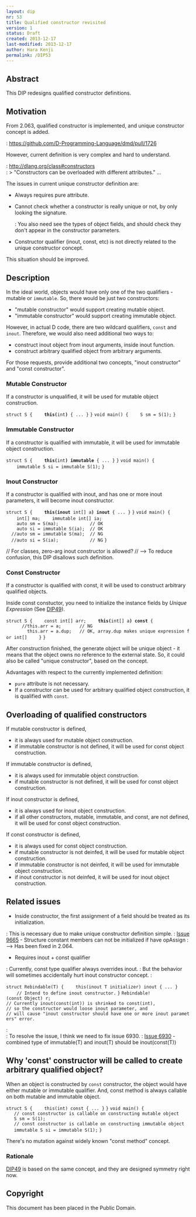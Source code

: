 ```yaml
---
layout: dip
nr: 53
title: Qualified constructor revisited
version: 1
status: Draft
created: 2013-12-17
last-modified: 2013-12-17
author: Hara Kenji
permalink: /DIP53
---
```


Abstract
--------

This DIP redesigns qualified constructor definitions.

Motivation
----------

From 2.063, qualified constructor is implemented, and unique constructor
concept is added.

:   <https://github.com/D-Programming-Language/dmd/pull/1726>

However, current definition is very complex and hard to understand.

:   <http://dlang.org/class#constructors>\
:   &gt; "Constructors can be overloaded with different attributes." ...

The issues in current unique constructor definition are:

-   Always requires pure attribute.
-   Cannot check whether a constructor is really unique or not, by only
    looking the signature.

    :   You also need see the types of object fields, and should check
        they don't appear in the constructor parameters.

-   Constructor qualifier (inout, const, etc) is not directly related to
    the unique constructor concept.

This situation should be improved.

Description
-----------

In the ideal world, objects would have only one of the two qualifiers -
mutable or `immutable`. So, there would be just two constructors:

-   "mutable constructor" would support creating mutable object.
-   "immutable constructor" would support creating immutable object.

However, in actual D code, there are two wildcard qualifiers, `const`
and `inout`. Therefore, we would also need additional two ways to:

-   construct inout object from inout arguments, inside inout function.
-   construct arbitrary qualified object from arbitrary arguments.

For those requests, provide additional two concepts, "inout constructor"
and "const constructor".

### Mutable Constructor

If a constructor is unqualified, it will be used for mutable object
construction.

`struct S {`
`    `<strong>`this(`</strong>`int`<strong>`)`</strong>` { ... }`
`}`
`void main() {`
`    S sm = S(1);`
`}`

### Immutable Constructor

If a constructor is qualified with immutable, it will be used for
immutable object construction.

`struct S {`
`    `<strong>`this(`</strong>`int`<strong>`) immutable`</strong>` { ... }`
`}`
`void main() {`
`    immutable S si = immutable S(1);`
`}`

### Inout Constructor

If a constructor is qualified with inout, and has one or more inout
parameters, it will become inout constructor.

`struct S {`
`    `<strong>`this(inout`</strong>` int[] a`<strong>`) inout`</strong>` { ... }`
`}`
`void main() {`
`    int[] ma;`
`    immutable int[] ia;`
\
`    auto sm = S(ma);            // OK`
`    auto si = immutable S(ia);  // OK`
\
`  //auto sm = immutable S(ma);  // NG`
`  //auto si = S(ia);            // NG`
`}`

// For classes, zero-arg inout constructor is allowed? // --&gt; To
reduce confusion, this DIP disallows such definition.

### Const Constructor

If a constructor is qualified with const, it will be used to construct
arbitrary qualified objects.

Inside const constuctor, you need to initialize the instance fields by
*Unique Expression* (See [DIP49](DIP49 "wikilink")).

`struct S {`
`    const int[] arr;`
`    `<strong>`this(`</strong>`int[] a`<strong>`) const`</strong>` {`
`      //this.arr = a;       // NG`
`        this.arr = a.dup;   // OK, array.dup makes unique expression for int[]`
`    }`
`}`

After construction finished, the generate object will be unique object -
it means that the object owns no reference to the external state. So, it
could also be called "unique constructor", based on the concept.

Advantages with respect to the currently implemented definition:

-   `pure` attribute is not necessary.
-   If a constructor can be used for arbitrary qualified object
    construction, it is qualified with `const`.

Overloading of qualified constructors
-------------------------------------

If mutable constructor is defined,

-   it is always used for mutable object construction.
-   if immutable constructor is not defined, it will be used for const
    object construction.

If immutable constructor is defined,

-   it is always used for immutable object construction.
-   if mutable constructor is not defined, it will be used for const
    object construction.

If inout constructor is defined,

-   it is always used for inout object construction.
-   if all other constructors, mutable, immutable, and const, are not
    defined, it will be used for const object construction.

If const constructor is defined,

-   it is always used for const object construction.
-   if mutable constructor is not deinfed, it will be used for mutable
    object construction.
-   if immutable constructor is not deinfed, it will be used for
    immutable object construction.
-   if inout constructor is not deinfed, it will be used for inout
    object construction.

Related issues
--------------

-   Inside constructor, the first assignment of a field should be
    treated as its initialization.

:   This is necessary due to make unique constructor definition simple.
:   [Issue 9665](http://d.puremagic.com/issues/show_bug.cgi?id=9665) -
    Structure constant members can not be initialized if have opAssign
:   --&gt; Has been fixed in 2.064.

-   Requires inout + const qualifier

:   Currently, const type qualifier always overrides inout.
:   But the behavior will sometimes accidentally hurt inout
    constructor concept.
:   

`struct Rebindable(T) {`
`    this(inout T initializer) inout { ... }`
`    // Intend to define inout constructor.`
`}`
`Rebindable!(const Object) r;`
`// Currently inout(const(int)) is shrinked to const(int),`
`// so the constructor would loose inout parameter, and`
`// will cause "inout constructor should have one or more inout parameters" error.`

:   
:   To resolve the issue, I think we need to fix issue 6930.
:   [Issue 6930](http://d.puremagic.com/issues/show_bug.cgi?id=6930) -
    combined type of immutable(T) and inout(T) should be inout(const(T))

Why 'const' constructor will be called to create arbitrary qualified object?
----------------------------------------------------------------------------

When an object is constructed by `const` constructor, the object would
have either mutable or immutable qualifier. And, const method is always
callable on both mutable and immutable object.

`struct S {`
`    this(int) const { ... }`
`}`
`void main() {`
`   // const constructor is callable on constructing mutable object`
`   S sm = S(1);`
\
`   // const constructor is callable on constructing immutable object`
`   immutable S si = immutable S(1);`
`}`

There's no mutation against widely known "const method" concept.

### Rationale

[DIP49](DIP49 "wikilink") is based on the same concept, and they are
designed symmetry right now.

Copyright
---------

This document has been placed in the Public Domain.

